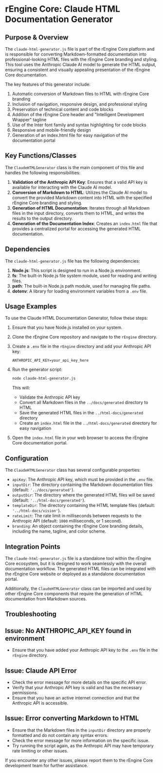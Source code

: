# rEngine Core: Claude HTML Documentation Generator

## Purpose & Overview

The `claude-html-generator.js` file is part of the rEngine Core platform and is responsible for converting Markdown-formatted documentation into professional-looking HTML files with the rEngine Core branding and styling. This tool uses the Anthropic Claude AI model to generate the HTML output, ensuring a consistent and visually appealing presentation of the rEngine Core documentation.

The key features of this generator include:

1. Automatic conversion of Markdown files to HTML with rEngine Core branding
2. Inclusion of navigation, responsive design, and professional styling
3. Preservation of technical content and code blocks
4. Addition of the rEngine Core header and "Intelligent Development Wrapper" tagline
5. Use of the Inter font family and syntax highlighting for code blocks
6. Responsive and mobile-friendly design
7. Generation of an index.html file for easy navigation of the documentation portal

## Key Functions/Classes

The `ClaudeHTMLGenerator` class is the main component of this file and handles the following responsibilities:

1. **Validation of the Anthropic API Key**: Ensures that a valid API key is available for interacting with the Claude AI model.
2. **Conversion of Markdown to HTML**: Utilizes the Claude AI model to convert the provided Markdown content into HTML with the specified rEngine Core branding and styling.
3. **Generation of HTML Documentation**: Iterates through all Markdown files in the input directory, converts them to HTML, and writes the results to the output directory.
4. **Generation of the Documentation Index**: Creates an `index.html` file that provides a centralized portal for accessing the generated HTML documentation.

## Dependencies

The `claude-html-generator.js` file has the following dependencies:

1. **Node.js**: This script is designed to run in a Node.js environment.
2. **fs**: The built-in Node.js file system module, used for reading and writing files.
3. **path**: The built-in Node.js path module, used for managing file paths.
4. **dotenv**: A library for loading environment variables from a `.env` file.

## Usage Examples

To use the Claude HTML Documentation Generator, follow these steps:

1. Ensure that you have Node.js installed on your system.
2. Clone the rEngine Core repository and navigate to the `rEngine` directory.
3. Create a `.env` file in the `rEngine` directory and add your Anthropic API key:

   ```
   ANTHROPIC_API_KEY=your_api_key_here
   ```

1. Run the generator script:

   ```bash
   node claude-html-generator.js
   ```

   This will:

   - Validate the Anthropic API key
   - Convert all Markdown files in the `../docs/generated` directory to HTML
   - Save the generated HTML files in the `../html-docs/generated` directory
   - Create an `index.html` file in the `../html-docs/generated` directory for easy navigation

1. Open the `index.html` file in your web browser to access the rEngine Core documentation portal.

## Configuration

The `ClaudeHTMLGenerator` class has several configurable properties:

- `apiKey`: The Anthropic API key, which must be provided in the `.env` file.
- `inputDir`: The directory containing the Markdown documentation files (default: `'../docs/generated'`).
- `outputDir`: The directory where the generated HTML files will be saved (default: `'../html-docs/generated'`).
- `templateDir`: The directory containing the HTML template files (default: `'../html-docs/vision'`).
- `rateLimit`: The rate limit in milliseconds between requests to the Anthropic API (default: `1000` milliseconds, or 1 second).
- `branding`: An object containing the rEngine Core branding details, including the name, tagline, and color scheme.

## Integration Points

The `claude-html-generator.js` file is a standalone tool within the rEngine Core ecosystem, but it is designed to work seamlessly with the overall documentation workflow. The generated HTML files can be integrated with the rEngine Core website or deployed as a standalone documentation portal.

Additionally, the `ClaudeHTMLGenerator` class can be imported and used by other rEngine Core components that require the generation of HTML documentation from Markdown sources.

## Troubleshooting

## Issue: No ANTHROPIC_API_KEY found in environment

- Ensure that you have added your Anthropic API key to the `.env` file in the `rEngine` directory.

## Issue: Claude API Error

- Check the error message for more details on the specific API error.
- Verify that your Anthropic API key is valid and has the necessary permissions.
- Ensure that you have an active internet connection and that the Anthropic API is accessible.

## Issue: Error converting Markdown to HTML

- Ensure that the Markdown files in the `inputDir` directory are properly formatted and do not contain any syntax errors.
- Check the error message for more information on the specific issue.
- Try running the script again, as the Anthropic API may have temporary rate limiting or other issues.

If you encounter any other issues, please report them to the rEngine Core development team for further assistance.
